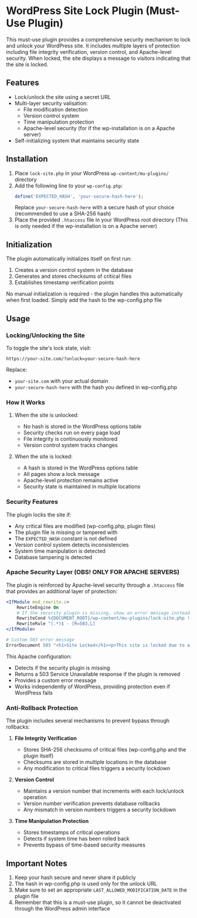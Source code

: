 # WordPress Site Lock Plugin (Must-Use Plugin)

This must-use plugin provides a comprehensive security mechanism to lock and unlock your WordPress site. It includes multiple layers of protection including file integrity verification, version control, and Apache-level security. When locked, the site displays a message to visitors indicating that the site is locked.

## Features

- Lock/unlock the site using a secret URL
- Multi-layer security valisation:
  - File modification detection
  - Version control system
  - Time manipulation protection
  - Apache-level security (for if the wp-installation is on a Apache server)
- Self-initializing system that maintains security state

## Installation

1. Place `lock-site.php` in your WordPress `wp-content/mu-plugins/` directory
2. Add the following line to your `wp-config.php`:
   ```php
   define('EXPECTED_HASH', 'your-secure-hash-here');
   ```
   Replace `your-secure-hash-here` with a secure hash of your choice (recommended to use a SHA-256 hash)
3. Place the provided `.htaccess` file in your WordPress root directory (This is only needed if the wp-installation is on a Apache server)

## Initialization

The plugin automatically initializes itself on first run:

1. Creates a version control system in the database
2. Generates and stores checksums of critical files
3. Establishes timestamp verification points

No manual initialization is required - the plugin handles this automatically when first loaded. Simply add the hash to the wp-config.php file 

## Usage

### Locking/Unlocking the Site

To toggle the site's lock state, visit:

`https://your-site.com/?unlock=your-secure-hash-here`

Replace:

- `your-site.com` with your actual domain
- `your-secure-hash-here` with the hash you defined in wp-config.php

### How it Works

1. When the site is unlocked:
   - No hash is stored in the WordPress options table
   - Security checks run on every page load
   - File integrity is continuously monitored
   - Version control system tracks changes

2. When the site is locked:
   - A hash is stored in the WordPress options table
   - All pages show a lock message
   - Apache-level protection remains active
   - Security state is maintained in multiple locations

### Security Features

The plugin locks the site if:

- Any critical files are modified (wp-config.php, plugin files)
- The plugin file is missing or tampered with
- The `EXPECTED_HASH` constant is not defined
- Version control system detects inconsistencies
- System time manipulation is detected
- Database tampering is detected

### Apache Security Layer (OBS! ONLY FOR APACHE SERVERS)

The plugin is reinforced by Apache-level security through a `.htaccess` file that provides an additional layer of protection:

```apache
<IfModule mod_rewrite.c>
    RewriteEngine On
    # If the security plugin is missing, show an error message instead of redirecting
    RewriteCond %{DOCUMENT_ROOT}/wp-content/mu-plugins/lock-site.php !-f
    RewriteRule ^(.*)$ - [R=503,L]
</IfModule>

# Custom 503 error message
ErrorDocument 503 "<h1>Site Locked</h1><p>This site is locked due to a security issue.</p><p>Please contact the administrator.</p>"
```

This Apache configuration:

- Detects if the security plugin is missing
- Returns a 503 Service Unavailable response if the plugin is removed
- Provides a custom error message
- Works independently of WordPress, providing protection even if WordPress fails

### Anti-Rollback Protection

The plugin includes several mechanisms to prevent bypass through rollbacks:

1. **File Integrity Verification**
   - Stores SHA-256 checksums of critical files (wp-config.php and the plugin itself)
   - Checksums are stored in multiple locations in the database
   - Any modification to critical files triggers a security lockdown

2. **Version Control**
   - Maintains a version number that increments with each lock/unlock operation
   - Version number verification prevents database rollbacks
   - Any mismatch in version numbers triggers a security lockdown

3. **Time Manipulation Protection**
   - Stores timestamps of critical operations
   - Detects if system time has been rolled back
   - Prevents bypass of time-based security measures

## Important Notes

1. Keep your hash secure and never share it publicly
2. The hash in wp-config.php is used only for the unlock URL
3. Make sure to set an appropriate `LAST_ALLOWED_MODIFICATION_DATE` in the plugin file
4. Remember that this is a must-use plugin, so it cannot be deactivated through the WordPress admin interface
